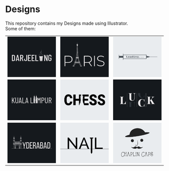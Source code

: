 # Designs
This repository contains my Designs made using Illustrator.<br>
Some of them:<br>
<table>
<tr><td><img src="./2020-12/png/31.12.2020.png"></td><td><img src="./2020-12/png/18.12.2020.png"></td><td><img src="./2020-11/png/30.11.2020.png"></td></tr>
<tr><td><img src="./2020-12/png/29.12.2020.png"></td><td><img src="./2020-11/png/20.11.2020.png"></td><td><img src="./2020-12/png/06.12.2020.png"></td></tr>
<tr><td><img src="./2020-12/png/20.12.2020.png"></td><td><img src="./2020-11/png/24.11.2020.png"></td><td><img src="./2020-11/png/18.11.2020.png"></td></tr>
</table>
